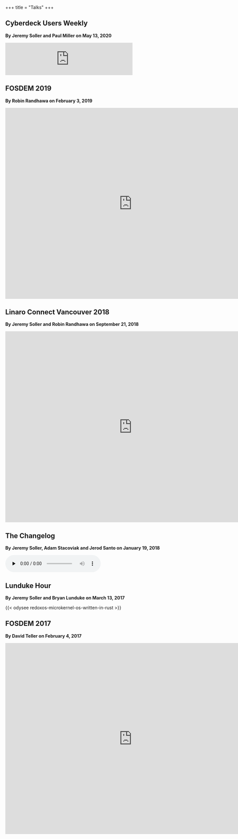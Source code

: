 +++
title = "Talks"
+++

## Cyberdeck Users Weekly

**By Jeremy Soller and Paul Miller on May 13, 2020**

<iframe src="https://anchor.fm/futurepaul/embed/episodes/Redox-OS-with-Jeremy-Soller-ee08k2/a-a26b1ul" height="102px" width="400px" frameborder="0" scrolling="no"></iframe>

## FOSDEM 2019

**By Robin Randhawa on February 3, 2019**

 <iframe src="https://vid.puffyan.us/embed/qpazyDkuqLw" style="border:none;height:601px;width:796px;" title="Invidious video player"></iframe> 

## Linaro Connect Vancouver 2018

**By Jeremy Soller and Robin Randhawa on September 21, 2018**

 <iframe src="https://vid.puffyan.us/embed/G4VlHzyKZeE" style="border:none;height:601px;width:796px;" title="Invidious video player"></iframe> 

## The Changelog

**By Jeremy Soller, Adam Stacoviak and Jerod Santo on January 19, 2018**

<audio data-theme="day" data-src="https://changelog.com/podcast/280/embed" src="https://cdn.changelog.com/uploads/podcast/280/the-changelog-280.mp3" preload="none" class="changelog-episode" controls></audio>
<script async src="//cdn.changelog.com/embed.js"></script>

## Lunduke Hour

**By Jeremy Soller and Bryan Lunduke on March 13, 2017**

{{< odysee redoxos-microkernel-os-written-in-rust >}}

## FOSDEM 2017

**By David Teller on February 4, 2017**

 <iframe src="https://vid.puffyan.us/embed/TlTYWDU-mM4" style="border:none;height:601px;width:796px;" title="Invidious video player"></iframe> 
